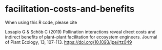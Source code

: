 # facilitation-costs-and-benefits

When using this R code, please cite

Losapio G & Schöb C (2019) Pollination interactions reveal direct costs and indirect benefits of plant–plant facilitation for ecosystem engineers. Journal of Plant Ecology, 13, 107-113. https://doi.org/10.1093/jpe/rtz049
